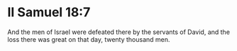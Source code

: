 # II Samuel 18:7

And the men of Israel were defeated there by the servants of David, and the loss there was great on that day, twenty thousand men.
